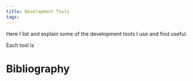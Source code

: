 ```yaml
---
title: Development Tools
tags:
---
```


Here I list and explain some of the development tools I use and find useful.

Each tool is 


<!-- more -->



# Bibliography
